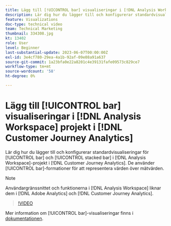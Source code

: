 ```yaml
---
title: Lägg till [!UICONTROL bar] visualiseringar i [!DNL Analysis Workspace] projekt
description: Lär dig hur du lägger till och konfigurerar standardvisualiseringar för [!UICONTROL bar] och [!UICONTROL stacked bar] i  [!DNL Analysis Workspace] projekt i [!DNL Customer Journey Analytics].
feature: Visualizations
doc-type: technical video
team: Technical Marketing
thumbnail: 334308.jpg
kt: 13402
role: User
level: Beginner
last-substantial-update: 2023-06-07T00:00:00Z
exl-id: 3e4cf780-29ea-4a1b-92af-09e08a91a637
source-git-commit: 1a23bfa0e22a8201c4e39131fafe09573c829ce7
workflow-type: tm+mt
source-wordcount: '58'
ht-degree: 0%

---
```


# Lägg till [!UICONTROL bar] visualiseringar i [!DNL Analysis Workspace] projekt i [!DNL Customer Journey Analytics]

Lär dig hur du lägger till och konfigurerar standardvisualiseringar för [!UICONTROL bar] och [!UICONTROL stacked bar] i [!DNL Analysis Workspace]-projekt i [!DNL Customer Journey Analytics]. De använder [!UICONTROL bar]-formationer för att representera värden över mätvärden.

>[!NOTE]
>
>Användargränssnittet och funktionerna i [!DNL Analysis Workspace] liknar dem i [!DNL Adobe Analytics] och [!DNL Customer Journey Analytics].

>[!VIDEO](https://video.tv.adobe.com/v/334308/?quality=12&learn=on)

Mer information om [!UICONTROL bar]-visualiseringar finns i [dokumentationen](https://experienceleague.adobe.com/docs/analytics-platform/using/cja-workspace/visualizations/bar.html?lang=sv-SE).
